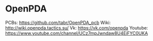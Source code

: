 # OpenPDA
PCBs: https://github.com/tabr/OpenPDA_pcb
Wiki: http://wiki.openpda.tactics.su/
Vk: https://vk.com/openpda
Youtube: https://www.youtube.com/channel/UCz7mpJwndaw8U4EiFYC0UKA
